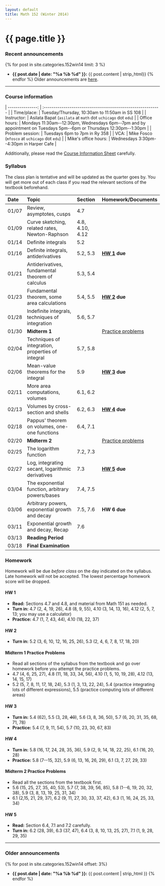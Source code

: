 ```yaml
---
layout: default
title: Math 152 (Winter 2014)
---
```


# {{ page.title }}

### Recent announcements
{% for post in site.categories.152win14 limit: 3 %}
* **{{ post.date | date: "%a %b %d" }}:** {{ post.content | strip_html}}
{% endfor %}
Older announcements are [here](#older-announcements).

----

### Course information
<div class="infotable">

| ---------------:     | :-----------------------------------------------------------                                                       |
| Time/place:          | Tuesday/Thursday, 10:30am to 11:50am in SS 108                                                                     |
| Instructor:          | Asilata Bapat (`asilata` at `math` dot `uchicago` dot `edu`)                                                       |
| Office hours:        | Mondays 11:30am--12:30pm, Wednesdays 6pm--7pm and by appointment on Tuesdays 5pm--6pm or Thursdays 12:30pm--1:30pm |
| Problem session:     | Tuesdays 6pm to 7pm in Ry 358                                                                                      |
| VCA:                 | Mike Fosco (`mfosco` at `uchicago` dot `edu`)                                                                      |
| Mike's office hours: | Wednesdays 3:30pm--4:30pm in Harper Cafe                                                                           |

</div>

Additionally, please read the [Course Information Sheet](courseinformationsheet.pdf) carefully.

### Syllabus
The class plan is tentative and will be updated as the quarter goes by. You will get more out of each class if you read the relevant sections of the textbook beforehand.
<div class="classplan">

| Date  | Topic                                             | Section         | Homework/Documents      |
| :---- | :-----------------------------                    | :---------      | :-------------------    |
| 01/07 | Review, asymptotes, cusps                         | 4.7             |                         |
| 01/09 | Curve sketching, related rates, Newton-Raphson    | 4.8, 4.10, 4.12 |                         |
| 01/14 | Definite integrals                                | 5.2             |                         |
| 01/16 | Definite integrals, antiderivatives               | 5.2, 5.3        | **[HW 1](#hw-1) due**   |
| 01/21 | Antiderivatives, fundamental theorem of calculus  | 5.3, 5.4        |                         |
| 01/23 | Fundamental theorem, some area calculations       | 5.4, 5.5        | **[HW 2](#hw-2) due**   |
| 01/28 | Indefinite integrals, techniques of integration   | 5.6, 5.7        |                         |
| 01/30 | **Midterm 1**                                     |                 | [Practice problems][p1] |
| 02/04 | Techniques of integration, properties of integral | 5.7, 5.8        |                         |
| 02/06 | Mean-value theorems for the integral              | 5.9             | **[HW 3](#hw-3) due**   |
| 02/11 | More area computations, volumes                   | 6.1, 6.2        |                         |
| 02/13 | Volumes by cross-section and shells               | 6.2, 6.3        | **[HW 4](#hw-4) due**   |
| 02/18 | Pappus' theorem on volumes, one-one functions     | 6.4, 7.1        |                         |
| 02/20 | **Midterm 2**                                     |                 | [Practice problems][p2] |
| 02/25 | The logarithm function                            | 7.2, 7.3        |                         |
| 02/27 | Log, integrating secant, logarithmic derivatives  | 7.3             | **[HW 5](#hw-5) due**   |
| 03/04 | The exponential function, arbitrary powers/bases  | 7.4, 7.5        |                         |
| 03/06 | Arbitrary powers, exponential growth and decay    | 7.5, 7.6        | **HW 6 due**            |
| 03/11 | Exponential growth and decay, Recap               | 7.6             |                         |
| 03/13 | **Reading Period**                                |                 |                         |
| 03/18 | **Final Examination**                             |                 |                         |

[p1]: #midterm-1-practice-problems
[p2]: #midterm-2-practice-problems

</div>

### Homework
Homework will be due _before class_ on the day indicated on the syllabus. Late homework will not be accepted. The lowest percentage homework score will be dropped.

#### HW 1
* **Read:** Sections 4.7 and 4.8, and material from Math 151 as needed.
* **Turn in:** 4.7 (2, 4, 19, 26), 4.8 (8, 9, 55), 4.10 (3, 14, 13, 16), 4.12 (2, 5, 7, 13; you may use a calculator)
* **Practice:** 4.7 (1, 7, 43, 44), 4.10 (18, 22, 37)

#### HW 2
* **Turn in:** 5.2 (3, 6, 10, 12, 16, 25, 26), 5.3 (2, 4, 6, 7, 8, 17, 18, 20)

#### Midterm 1 Practice Problems

* Read all sections of the syllabus from the textbook and go over homework before you attempt the practice problems.
* 4.7 (4, 6, 25, 27), 4.8 (11, 18, 33, 34, 56), 4.10 (1, 5, 10, 19, 28), 4.12 (13, 14, 15, 17)
* 5.2 (5, 7, 8, 11, 17, 18, 24), 5.3 (1, 3, 13, 22, 24), 5.4 (practice integrating lots of different expressions), 5.5 (practice computing lots of different areas)

#### HW 3
* **Turn in:** 5.4 (62), 5.5 (3, 28, ~~40~~), 5.6 (3, 8, 36, 50), 5.7 (6, 20, 31, 35, 68, 71, 78)
* **Practice:** 5.4 (7, 9, 11, 54), 5.7 (10, 23, 30, 67, 83)

#### HW 4
* **Turn in:** 5.8 (16, 17, 24, 28, 35, 36), 5.9 (2, 9, 14, 18, 22, 25), 6.1 (16, 20, 28)
* **Practice:** 5.8 (7--15, 32), 5.9 (6, 13, 16, 26, 29), 6.1 (3, 7, 27, 29, 33)

#### Midterm 2 Practice Problems
* Read all the sections from the textbook first.
* 5.6 (15, 25, 27, 35, 40, 53), 5.7 (7, 38, 39, 56, 85), 5.8 (1--6, 19, 20, 32, 38), 5.9 (3, 8, 13, 19, 25, 31, 34)
* 6.1 (2,15, 21, 29, 37), 6.2 (9, 11, 27, 30, 33, 37, 42), 6.3 (1, 16, 24, 25, 33, 34)

#### HW 5
* **Read:** Section 6.4, 7.1 and 7.2 carefully.
* **Turn in:** 6.2 (28, 39), 6.3 (37, 47), 6.4 (3, 8, 10, 13, 25, 27), 7.1 (1, 9, 28, 29, 35)

----
### Older announcements
{% for post in site.categories.152win14 offset: 3%}
* **{{ post.date | date: "%a %b %d" }}:** {{ post.content | strip_html }}
{% endfor %}

